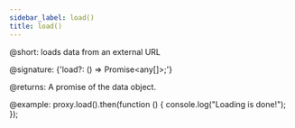 ```yaml
---
sidebar_label: load()
title: load()
---          
```


@short: loads data from an external URL

@signature: {'load?: () => Promise<any[]>;'}

@returns:
A promise of the data object.

@example:
proxy.load().then(function () {
   console.log("Loading is done!");
});
